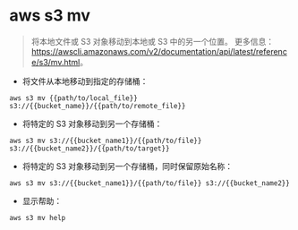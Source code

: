 # aws s3 mv

> 将本地文件或 S3 对象移动到本地或 S3 中的另一个位置。
> 更多信息：<https://awscli.amazonaws.com/v2/documentation/api/latest/reference/s3/mv.html>。

- 将文件从本地移动到指定的存储桶：

`aws s3 mv {{path/to/local_file}} s3://{{bucket_name}}/{{path/to/remote_file}}`

- 将特定的 S3 对象移动到另一个存储桶：

`aws s3 mv s3://{{bucket_name1}}/{{path/to/file}} s3://{{bucket_name2}}/{{path/to/target}}`

- 将特定的 S3 对象移动到另一个存储桶，同时保留原始名称：

`aws s3 mv s3://{{bucket_name1}}/{{path/to/file}} s3://{{bucket_name2}}`

- 显示帮助：

`aws s3 mv help`